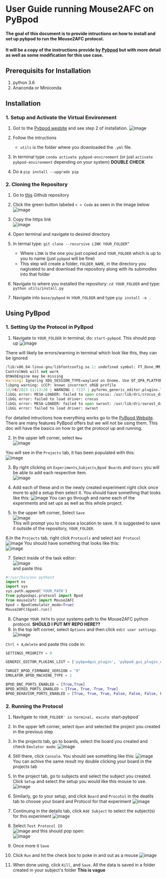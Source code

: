 # User Guide running Mouse2AFC on PyBpod
#### The goal of this document is to provide intructions on how to install and set up pybpod to run the Mouse2AFC protocol.
#### It will be a copy of the instructions provide by [Pybpod](https://pybpod.readthedocs.io/en/v1.8.1/getting-started/install.html) but with more detail as well as some modification for this use case.

## Prerequisits for Installation
1. python 3.6
2. Anaconda or Miniconda

## Installation
### 1. Setup and Activate the Virtual Environment
1. Got to the [Pybpod wesbite](https://pybpod.readthedocs.io/en/v1.8.1/getting-started/install.html) and see step 2 of installation. 
![image](https://github.com/HenryJFlynn/mouse2afc/assets/130571023/2f705022-145e-40f1-92d6-d42199138465)

2. Follow the intructions
     - `utils` is the folder where you downloaded the `.yml` file.
3. In terminal type `conda activate pybpod-environment` (or just `activate pybpod-environment` depending on your system) **DOUBLE CHECK**
4. Do a `pip install --upgrade pip`

### 2. Cloning the Repository
1. Go to [this](https://pybpod.readthedocs.io/en/v1.8.1/getting-started/install.html) Github repository
2. Click the green button labeled ` < > Code ` as seen in the image below 
![image](https://github.com/HenryJFlynn/mouse2afc/assets/130571023/5b579fcd-c308-4be1-8368-07a6a7a5b7e9)

3. Copy the https link                              
![image](https://github.com/HenryJFlynn/mouse2afc/assets/130571023/6a32a8c6-d85f-4c8c-9360-4288eaf3700e)

4. Open terminal and navigate to desired directory
5. In termal type: `git clone --recursive LINK YOUR_FOLDER”`
     - Where `LINK` is the one you just copied and `YOUR_FOLDER` which is up to you to name (just `pybpod` will be fine)
     - This step will create a folder, `FOLDER_NAME`, in the directory you nagivated to and download the repository along with its submodles into that folder
6. Navigate to where you installed the repository: `cd YOUR_FOLDER` and type: `python utils/install.py`
7. Navigate into `base/pybpod` in `YOUR_FOLDER` and type `pip install -e .`

## Using PyBpod
### 1. Setting Up the Protocol in PyBpod
1. Navigate to `YOUR_FOLDER` in terminal, do: `start-pybpod`. This should pop up
![image](https://github.com/HenryJFlynn/mouse2afc/assets/130571023/520fb3cd-6d37-4749-9103-3b93f2294cc7)

There will likely be errors/warning in terminal which look like this, they can be ignored

```python
/lib/x86_64-linux-gnu/libfontconfig.so.1: undefined symbol: FT_Done_MM_Var
ControlWeb will not work
QtWebEngine may be missing
Warning: Ignoring XDG_SESSION_TYPE=wayland on Gnome. Use QT_QPA_PLATFORM=wayland to run on Wayland anyway.
libpng warning: iCCP: known incorrect sRGB profile
15/06/2023 11:13:20 | WARNING | 7137 | pyforms_generic_editor.plugins.loader | install_plugins | Plugins path was not defined by user
libGL error: MESA-LOADER: failed to open crocus: /usr/lib/dri/crocus_dri.so: cannot open shared object file: No such file or directory (search paths /usr/lib/x86_64-linux-gnu/dri:\$${ORIGIN}/dri:/usr/lib/dri, suffix _dri)
libGL error: failed to load driver: crocus
libGL error: MESA-LOADER: failed to open swrast: /usr/lib/dri/swrast_dri.so: cannot open shared object file: No such file or directory (search paths /usr/lib/x86_64-linux-gnu/dri:\$${ORIGIN}/dri:/usr/lib/dri, suffix _dri)
libGL error: failed to load driver: swrast
```

For detailed intructions how everything works go to the [PyBpod Website](https://pybpod.readthedocs.io/en/v1.8.1/getting-started/basic-usage.html). There are many features PyBpod offers but we will not be using them. This doc will have the basics on how to get the protocol up and running.

2. In the upper left corner, select `New`                                    
![image](https://github.com/HenryJFlynn/mouse2afc/assets/130571023/b9db7442-3b70-4379-811c-b6fbd115b53c)

You will see in the `Projects` tab, it has been populated with this:                              
![image](https://github.com/HenryJFlynn/mouse2afc/assets/130571023/e5ecd9dd-013b-47a6-90eb-b1bd28520024)

3. By right clicking on `Experiments`,`Subjects`,`Bpod Boards` and `Users` you will be able to add each respective item.                       
![image](https://github.com/HenryJFlynn/mouse2afc/assets/130571023/adbb002a-e12f-41ac-be25-226dea92dec2)

4. Add each of these and in the newly created experiment right click once more to add a setup then select it. You should have something that looks like this:
![image](https://github.com/HenryJFlynn/mouse2afc/assets/130571023/42b70fd9-c1ad-4cf2-9a0b-0898317c4275)
You can go through and name each of the experiments and set ups as well as this whole project. 

5. In the upper left corner, Select `Save`                     
![image](https://github.com/HenryJFlynn/mouse2afc/assets/130571023/30171cc8-2b02-4a99-8a0a-3651f7266e9e)                        
This will prompt you to choose a location to save. It is suggested to save it outside of the repository, `YOUR_FOLDER`. 

6.In the `Projects` tab, right click `Protocols` and select `Add Protocol`                   
![image](https://github.com/HenryJFlynn/mouse2afc/assets/130571023/6f9719a9-30ce-447a-9413-93c79028d058)
You should have something that looks like this:          
![image](https://github.com/HenryJFlynn/mouse2afc/assets/130571023/ec14ca8d-28da-4dc0-a2c5-68ffd833429f)

7. Select inside of the task editor:        
![image](https://github.com/HenryJFlynn/mouse2afc/assets/130571023/77edaade-7439-42b9-aa2f-b3d75fe4fdb4)              
and paste this:
```python
#!/usr/bin/env python3
import os
import sys
sys.path.append('YOUR_PATH')
from pybpodapi.protocol import Bpod
from mouse2afc import Mouse2AFC
bpod = Bpod(emulator_mode=True)
Mouse2AFC(bpod).run()
```
8. Change `YOUR_PATH` to your systems path to the Mouse2AFC python protocol. **SHOULD I PUT MY REPO HERE??**
9. In the top left corner, select `Options` and then click `edit user settings`      
![image](https://github.com/HenryJFlynn/mouse2afc/assets/130571023/1f972368-d0bc-47d6-8718-40f27c3ab29b)     


`Ctrl + A`,`delete` and paste this code in:

```python
SETTINGS_PRIORITY = 0

GENERIC_EDITOR_PLUGINS_LIST = ['pybpodgui_plugin', 'pybpod_gui_plugin_emulator']

TARGET_BPOD_FIRMWARE_VERSION = "8"
EMULATOR_BPOD_MACHINE_TYPE = 1

BPOD_BNC_PORTS_ENABLED = [True,True]
BPOD_WIRED_PORTS_ENABLED = [True, True, True, True]
BPOD_BEHAVIOR_PORTS_ENABLED = [True, True, True, False, False, False, False, False]
```

### 2. Running the Protocol
1. Navitgate to `YOUR_FOLDER' in terminal, excute `start-pybpod`
2. In the upper left corner, select `Open` and selected the project you created in the previous step
3. In the projects tab, go to boards, select the board you created and check `Emulator mode`:
![image](https://github.com/HenryJFlynn/mouse2afc/assets/130571023/7809599d-46c5-4739-a510-5864528de451)

4. Still there, click `Console`. You should see something like this:
![image](https://github.com/HenryJFlynn/mouse2afc/assets/130571023/f45ca25c-d40c-445d-95c0-a035906b040f)
You can achive the same result my double clicking your board in the projects tab

5. In the project tab, go to subjects and select the subject you created. Click `Setup` and select the setup you would like this mouse to use.
![image](https://github.com/HenryJFlynn/mouse2afc/assets/130571023/84446c72-5937-4bf5-8560-7803e965e5f6)

6. Similarly, go to your setup, and click `Board` and `Procotol` in the deatils tab to choose your board and Protocol for that experiment
![image](https://github.com/HenryJFlynn/mouse2afc/assets/130571023/3d1c80de-2167-493e-9109-680f7dbce6d7)

7. Continuing in the details tab, click `Add Subject` to select the subject(s) for this experiment
![image](https://github.com/HenryJFlynn/mouse2afc/assets/130571023/06ecbe8c-5bf7-43ac-a276-2811031674c6)

8. Select `Test Protocol IO`                                             
![image](https://github.com/HenryJFlynn/mouse2afc/assets/130571023/73be05f0-3e50-4502-a6b0-262d61112716)
and this should pop open:                       
![image](https://github.com/HenryJFlynn/mouse2afc/assets/130571023/5e342cfb-a4fa-4bab-8282-5acb75497535)

9. Once more it `Save`
10. Click `Run` and hit the check box to poke in and out as a mouse
![image](https://github.com/HenryJFlynn/mouse2afc/assets/130571023/b3d15233-307a-4d39-b265-526eb7508ab7)
11. When done using, click `Kill`, and `Save`. All the data is saved in a folder created in your subject's folder **This is vague**







